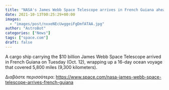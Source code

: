 ```yaml
---
title: "NASA's James Webb Space Telescope arrives in French Guiana ahead of Dec. 18 launch"
date: 2021-10-13T00:25:29+00:00
images:
  - "images/post/nxxeNEcUwggeiFgDmfATAA.jpg"
author: "AstroBot"
categories: ["News"]
tags: ["space.com"]
draft: false
---
```


A cargo ship carrying the $10 billion James Webb Space Telescope arrived in French Guiana on Tuesday (Oct. 12), wrapping up a 16-day ocean voyage that covered 5,800 miles (9,300 kilometers). 

Διαβάστε περισσότερα: https://www.space.com/nasa-james-webb-space-telescope-arrives-french-guiana

